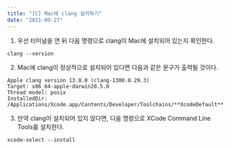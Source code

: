 ```yaml
---
title: "[C] Mac에 clang 설치하기"
date: "2021-09-27"
---
```


1. 우선 터미널을 연 뒤 다음 명령으로 clang이 Mac에 설치되어 있는지 확인한다.

```shell
clang --version
```

2. Mac에 clang이 정상적으로 설치되어 있다면 다음과 같은 문구가 출력될 것이다.

```shell
Apple clang version 13.0.0 (clang-1300.0.29.3)
Target: x86_64-apple-darwin20.5.0
Thread model: posix
InstalledDir: /Applications/Xcode.app/Contents/Developer/Toolchains/**XcodeDefault**.xctoolchain/usr/bin
```

3. 만약 clang이 설치되어 있지 않다면, 다음 명령으로 XCode Command Line Tools를 설치한다.

```shell
xcode-select --install
```
